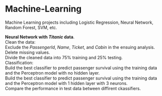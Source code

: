 # Machine-Learning
Machine Learning projects including Logistic Regression, Neural Network, Random Forest, SVM, etc.

**Neural Network with _Titanic_ data**.  
Clean the data:   
Exclude the _PassengerId_, _Name_, _Ticket_, and _Cabin_ in the ensuing analysis.  
Delete missing values.  
Divide the cleaned data into 75% training and 25% testing.  
Classification:  
Build the best classifier to predict passenger survival using the training data and the Perceptron model with no hidden layer.  
Build the best classifier to predict passenger survival using the training data and the Perceptron model with 1 hidden layer with 3 neurons.  
Compare the performance in test data between diffirent ckassifiers.  
